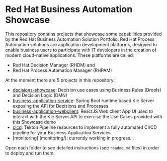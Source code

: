 # Red Hat Business Automation Showcase

This repository contains projects that showcase some capabilities provided by the Red Hat
Business Automation Solution Portfolio. Red Hat Process Automation solutions are application development platforms,
designed to enable business users to participate with IT developers in the creation of modern cloud-native applications. These platforms are called:

* Red Hat Decision Manager (RHDM) and
* Red Hat Process Automation Manager (RHPAM)

At the moment there are 5 projects in this repository:

* [decisions-showcase](decisions-showcase/): Decision use cases using Business Rules (Drools) and Decision Logic (DMN)
* [business-application-service](business-application-service/): Spring Boot runtime based Kie Server exposing the API for Decisions and Processes
* [business-application-webclient](business-application-webclient/): ReactJS Web client App UI used to interact with the Kie Server API to exercise the Use Cases provided with this Showcase demo
* [cicd](cicd/): Tekton Pipeline resources to implement a fully automated CI/CD pipeline for your Business Application Services
* [monitoring] (monitoring/): currently working in progress...

Open each folder to see detailed instructions (see `readme.md` files) in order to deploy and run them.